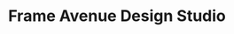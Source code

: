 ---
title: "Frame Avenue Design Studio"
url: /kensington/frame-avenue-design-studio/
shop: frame
---